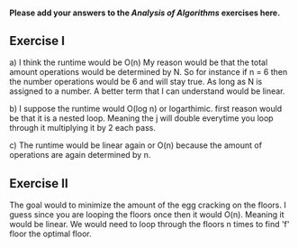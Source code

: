 #### Please add your answers to the ***Analysis of  Algorithms*** exercises here.

## Exercise I

a)  I think the runtime would be O(n) My reason would be that the total amount operations would be determined by N. So for instance if 
n = 6 then the number operations would be 6 and will stay true. As long as N is assigned to a number. A better term that I can understand would be linear.



b) I suppose the runtime would O(log n) or logarthimic. first reason would be that it is a nested loop. Meaning the j will double everytime  you loop through it multiplying it by 2 each pass.  


c) The runtime would be linear again or O(n) because the amount of operations are again determined by n. 

## Exercise II

The goal would to minimize the amount of the egg cracking on the floors.
I guess since you are looping the floors once then it would O(n). Meaning it would be linear. We would need to loop through the floors n times to find 'f' floor the optimal floor. 